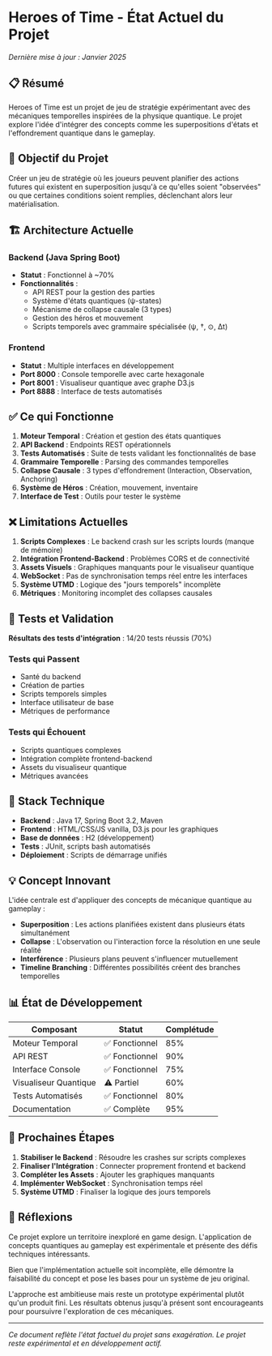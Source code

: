 # Heroes of Time - État Actuel du Projet

*Dernière mise à jour : Janvier 2025*

## 📋 Résumé

Heroes of Time est un projet de jeu de stratégie expérimentant avec des mécaniques temporelles inspirées de la physique quantique. Le projet explore l'idée d'intégrer des concepts comme les superpositions d'états et l'effondrement quantique dans le gameplay.

## 🎯 Objectif du Projet

Créer un jeu de stratégie où les joueurs peuvent planifier des actions futures qui existent en superposition jusqu'à ce qu'elles soient "observées" ou que certaines conditions soient remplies, déclenchant alors leur matérialisation.

## 🏗️ Architecture Actuelle

### Backend (Java Spring Boot)
- **Statut** : Fonctionnel à ~70%
- **Fonctionnalités** :
  - API REST pour la gestion des parties
  - Système d'états quantiques (ψ-states)
  - Mécanisme de collapse causale (3 types)
  - Gestion des héros et mouvement
  - Scripts temporels avec grammaire spécialisée (ψ, †, ⊙, Δt)

### Frontend
- **Statut** : Multiple interfaces en développement
- **Port 8000** : Console temporelle avec carte hexagonale
- **Port 8001** : Visualiseur quantique avec graphe D3.js
- **Port 8888** : Interface de tests automatisés

## ✅ Ce qui Fonctionne

1. **Moteur Temporal** : Création et gestion des états quantiques
2. **API Backend** : Endpoints REST opérationnels
3. **Tests Automatisés** : Suite de tests validant les fonctionnalités de base
4. **Grammaire Temporelle** : Parsing des commandes temporelles
5. **Collapse Causale** : 3 types d'effondrement (Interaction, Observation, Anchoring)
6. **Système de Héros** : Création, mouvement, inventaire
7. **Interface de Test** : Outils pour tester le système

## ❌ Limitations Actuelles

1. **Scripts Complexes** : Le backend crash sur les scripts lourds (manque de mémoire)
2. **Intégration Frontend-Backend** : Problèmes CORS et de connectivité
3. **Assets Visuels** : Graphiques manquants pour le visualiseur quantique
4. **WebSocket** : Pas de synchronisation temps réel entre les interfaces
5. **Système UTMD** : Logique des "jours temporels" incomplète
6. **Métriques** : Monitoring incomplet des collapses causales

## 🧪 Tests et Validation

**Résultats des tests d'intégration** : 14/20 tests réussis (70%)

### Tests qui Passent
- Santé du backend
- Création de parties
- Scripts temporels simples
- Interface utilisateur de base
- Métriques de performance

### Tests qui Échouent
- Scripts quantiques complexes
- Intégration complète frontend-backend
- Assets du visualiseur quantique
- Métriques avancées

## 🔧 Stack Technique

- **Backend** : Java 17, Spring Boot 3.2, Maven
- **Frontend** : HTML/CSS/JS vanilla, D3.js pour les graphiques
- **Base de données** : H2 (développement)
- **Tests** : JUnit, scripts bash automatisés
- **Déploiement** : Scripts de démarrage unifiés

## 💡 Concept Innovant

L'idée centrale est d'appliquer des concepts de mécanique quantique au gameplay :
- **Superposition** : Les actions planifiées existent dans plusieurs états simultanément
- **Collapse** : L'observation ou l'interaction force la résolution en une seule réalité
- **Interférence** : Plusieurs plans peuvent s'influencer mutuellement
- **Timeline Branching** : Différentes possibilités créent des branches temporelles

## 📊 État de Développement

| Composant | Statut | Complétude |
|-----------|--------|------------|
| Moteur Temporal | ✅ Fonctionnel | 85% |
| API REST | ✅ Fonctionnel | 90% |
| Interface Console | ✅ Fonctionnel | 75% |
| Visualiseur Quantique | ⚠️ Partiel | 60% |
| Tests Automatisés | ✅ Fonctionnel | 80% |
| Documentation | ✅ Complète | 95% |

## 🎯 Prochaines Étapes

1. **Stabiliser le Backend** : Résoudre les crashes sur scripts complexes
2. **Finaliser l'Intégration** : Connecter proprement frontend et backend
3. **Compléter les Assets** : Ajouter les graphiques manquants
4. **Implémenter WebSocket** : Synchronisation temps réel
5. **Système UTMD** : Finaliser la logique des jours temporels

## 🤔 Réflexions

Ce projet explore un territoire inexploré en game design. L'application de concepts quantiques au gameplay est expérimentale et présente des défis techniques intéressants. 

Bien que l'implémentation actuelle soit incomplète, elle démontre la faisabilité du concept et pose les bases pour un système de jeu original.

L'approche est ambitieuse mais reste un prototype expérimental plutôt qu'un produit fini. Les résultats obtenus jusqu'à présent sont encourageants pour poursuivre l'exploration de ces mécaniques.

---

*Ce document reflète l'état factuel du projet sans exagération. Le projet reste expérimental et en développement actif.* 